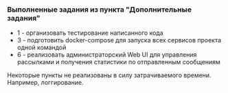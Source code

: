 ### Выполненные задания из пункта "Дополнительные задания"

* 1 - организовать тестирование написанного кода
* 3 - подготовить docker-compose для запуска всех сервисов проекта одной командой
* 6 - реализовать администраторский Web UI для управления рассылками и получения статистики по отправленным сообщениям

Некоторые пункты не реализованы в силу затрачиваемого времени. Например, логгирование.